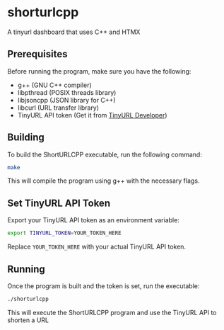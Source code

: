# shorturlcpp
A tinyurl dashboard that uses C++ and HTMX 


## Prerequisites

Before running the program, make sure you have the following:

- g++ (GNU C++ compiler)
- libpthread (POSIX threads library)
- libjsoncpp (JSON library for C++)
- libcurl (URL transfer library)
- TinyURL API token (Get it from [TinyURL Developer](https://tinyurl.com/tools/apideveloper))

## Building

To build the ShortURLCPP executable, run the following command:

```bash
make
```

This will compile the program using g++ with the necessary flags.

## Set TinyURL API Token

Export your TinyURL API token as an environment variable:

```bash
export TINYURL_TOKEN=YOUR_TOKEN_HERE
```

Replace `YOUR_TOKEN_HERE` with your actual TinyURL API token.

## Running

Once the program is built and the token is set, run the executable:

```bash
./shorturlcpp
```

This will execute the ShortURLCPP program and use the TinyURL API to shorten a URL